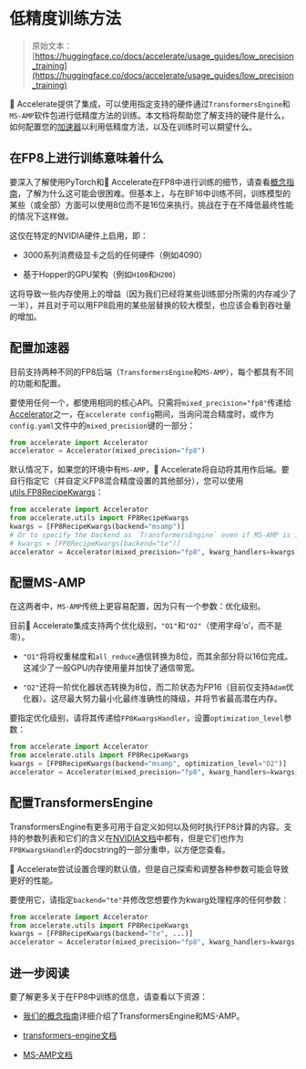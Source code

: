 # 低精度训练方法

> 原始文本：[https://huggingface.co/docs/accelerate/usage_guides/low_precision_training](https://huggingface.co/docs/accelerate/usage_guides/low_precision_training)

🤗 Accelerate提供了集成，可以使用指定支持的硬件通过`TransformersEngine`和`MS-AMP`软件包进行低精度方法的训练。本文档将帮助您了解支持的硬件是什么，如何配置您的[加速器](/docs/accelerate/v0.27.2/en/package_reference/accelerator#accelerate.Accelerator)以利用低精度方法，以及在训练时可以期望什么。

## 在FP8上进行训练意味着什么

要深入了解使用PyTorch和🤗 Accelerate在FP8中进行训练的细节，请查看[概念指南](../concept_guides/low_precision_training.md)，了解为什么这可能会很困难。但基本上，与在BF16中训练不同，训练模型的某些（或全部）方面可以使用8位而不是16位来执行。挑战在于在不降低最终性能的情况下这样做。

这仅在特定的NVIDIA硬件上启用，即：

+   3000系列消费级显卡之后的任何硬件（例如4090）

+   基于Hopper的GPU架构（例如`H100`和`H200`）

这将导致一些内存使用上的增益（因为我们已经将某些训练部分所需的内存减少了一半），并且对于可以用FP8启用的某些层替换的较大模型，也应该会看到吞吐量的增加。

## 配置加速器

目前支持两种不同的FP8后端（`TransformersEngine`和`MS-AMP`），每个都具有不同的功能和配置。

要使用任何一个，都使用相同的核心API。只需将`mixed_precision="fp8"`传递给[Accelerator](/docs/accelerate/v0.27.2/en/package_reference/accelerator#accelerate.Accelerator)之一，在`accelerate config`期间，当询问混合精度时，或作为`config.yaml`文件中的`mixed_precision`键的一部分：

```py
from accelerate import Accelerator
accelerator = Accelerator(mixed_precision="fp8")
```

默认情况下，如果您的环境中有`MS-AMP`，🤗 Accelerate将自动将其用作后端。要自行指定它（并自定义FP8混合精度设置的其他部分），您可以使用[utils.FP8RecipeKwargs](/docs/accelerate/v0.27.2/en/package_reference/utilities#accelerate.utils.FP8RecipeKwargs)：

```py
from accelerate import Accelerator
from accelerate.utils import FP8RecipeKwargs
kwargs = [FP8RecipeKwargs(backend="msamp")]
# Or to specify the backend as `TransformersEngine` even if MS-AMP is installed
# kwargs = [FP8RecipeKwargs(backend="te")]
accelerator = Accelerator(mixed_precision="fp8", kwarg_handlers=kwargs)
```

## 配置MS-AMP

在这两者中，`MS-AMP`传统上更容易配置，因为只有一个参数：优化级别。

目前🤗 Accelerate集成支持两个优化级别，`"O1"`和`"O2"`（使用字母‘o’，而不是零）。

+   `"O1"`将将权重梯度和`all_reduce`通信转换为8位，而其余部分将以16位完成。这减少了一般GPU内存使用量并加快了通信带宽。

+   `"O2"`还将一阶优化器状态转换为8位，而二阶状态为FP16（目前仅支持`Adam`优化器）。这尽最大努力最小化最终准确性的降级，并将节省最高潜在内存。

要指定优化级别，请将其传递给`FP8KwargsHandler`，设置`optimization_level`参数：

```py
from accelerate import Accelerator
from accelerate.utils import FP8RecipeKwargs
kwargs = [FP8RecipeKwargs(backend="msamp", optimization_level="O2")]
accelerator = Accelerator(mixed_precision="fp8", kwarg_handlers=kwargs)
```

## 配置TransformersEngine

TransformersEngine有更多可用于自定义如何以及何时执行FP8计算的内容。支持的参数列表和它们的含义在[NVIDIA文档](https://docs.nvidia.com/deeplearning/transformer-engine/user-guide/api/common.html)中都有，但是它们也作为`FP8KwargsHandler`的docstring的一部分重申，以方便您查看。

🤗 Accelerate尝试设置合理的默认值，但是自己探索和调整各种参数可能会导致更好的性能。

要使用它，请指定`backend="te"`并修改您想要作为kwarg处理程序的任何参数：

```py
from accelerate import Accelerator
from accelerate.utils import FP8RecipeKwargs
kwargs = [FP8RecipeKwargs(backend="te", ...)]
accelerator = Accelerator(mixed_precision="fp8", kwarg_handlers=kwargs)
```

## 进一步阅读

要了解更多关于在FP8中训练的信息，请查看以下资源：

+   [我们的概念指南](../concept_guides/low_precision_training.md)详细介绍了TransformersEngine和MS-AMP。

+   [transformers-engine文档](https://docs.nvidia.com/deeplearning/transformer-engine/user-guide/api/common.html)

+   [MS-AMP文档](https://azure.github.io/MS-AMP/docs/)
